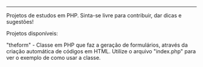 ---------------------------------------------------------------------
Projetos de estudos em PHP.
Sinta-se livre para contribuir, dar dicas e sugestões!

Projetos disponíveis:

"theform" - Classe em PHP que faz a geração de formulários, através 
            da criação automática de códigos em HTML.
            Utilize o arquivo "index.php" para ver o exemplo de como
            usar a classe.